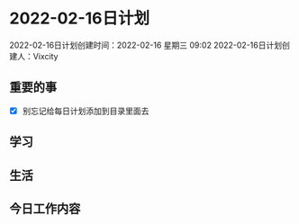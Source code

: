 # 2022-02-16日计划

2022-02-16日计划创建时间：2022-02-16 星期三  09:02
2022-02-16日计划创建人：Vixcity

## 重要的事
- [x] 别忘记给每日计划添加到目录里面去

## 学习

## 生活

## 今日工作内容
